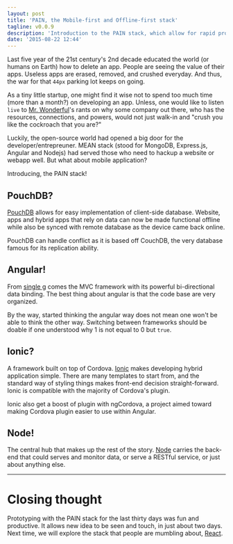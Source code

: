 ```yaml
---
layout: post
title: 'PAIN, the Mobile-first and Offline-first stack'
tagline: v0.0.9
description: 'Introduction to the PAIN stack, which allow for rapid prototyping of client-side mobile app as well as minimal server side task. PAIN stands for PouchDB, Angular, Ionic and Nodejs.'
date: '2015-08-22 12:44'
---
```


Last five year of the 21st century's 2nd decade educated the world (or humans on Earth) how to delete an app. People are seeing the value of their apps. Useless apps are erased, removed, and crushed everyday. And thus, the war for that `44px` parking lot keeps on going.

As a tiny little startup, one might find it wise not to spend too much time (more than a month?) on developing an app. Unless, one would like to listen `live` to [Mr. Wonderful](https://www.google.com/search?q=kevin%20o%27leary)'s rants on why some company out there, who has the resources, connections, and powers, would not just walk-in and "crush you like the cockroach that you are?"

Luckily, the open-source world had opened a big door for the developer/entrepreuner. MEAN stack (stood for MongoDB, Express.js, Angular and Nodejs) had served those who need to hackup a website or webapp well. But what about mobile application?

Introducing, the PAIN stack!

## PouchDB?

[PouchDB](http://pouchdb.com/) allows for easy implementation of client-side database. Website, apps and hybrid apps that rely on data can now be made functional offline while also be synced with remote database as the device came back online.

PouchDB can handle conflict as it is based off CouchDB, the very database famous for its replication ability.

## Angular!

From [single g](google.com) comes the MVC framework with its powerful bi-directional data binding. The best thing about angular is that the code base are very organized.

By the way, started thinking the angular way does not mean one won't be able to think the other way. Switching between frameworks should be doable if one understood why 1 is not equal to 0 but `true`.

## Ionic?

A framework built on top of Cordova. [Ionic](http://ionicframework.net/) makes developing hybrid application simple. There are many templates to start from, and the standard way of styling things makes front-end decision straight-forward. Ionic is compatible with the majority of Cordova's plugin.

Ionic also get a boost of plugin with ngCordova, a project aimed toward making Cordova plugin easier to use within Angular.

## Node!

The central hub that makes up the rest of the story. [Node](nodejs.org) carries the back-end that could serves and monitor data, or serve a RESTful service, or just about anything else.

---

# Closing thought

Prototyping with the PAIN stack for the last thirty days was fun and productive. It allows new idea to be seen and touch, in just about two days. Next time, we will explore the stack that people are mumbling about, [React](http://facebook.github.io/react/).
